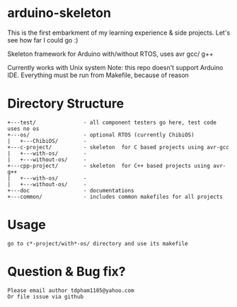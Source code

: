 # arduino-skeleton
This is the first embarkment of my learning experience & side projects. Let's see how far I could go :)

Skeleton framework for Arduino with/without RTOS, uses avr gcc/ g++

Currently works with Unix system
Note: this repo doesn't support Arduino IDE. Everything must be run from Makefile, because of reason

# Directory Structure
	+---test/ 				- all component testers go here, test code uses no os
	+---os/					- optional RTOS (currently ChibiOS)
	|	+---ChibiOS/		- 
	+---c-project/			- skeleton  for C based projects using avr-gcc
	|	+---with-os/		-
	|	+---without-os/		-
	+---cpp-project/		- skeleton  for C++ based projects using avr-g++
	|	+---with-os/		-
	|	+---without-os/		-
	+---doc					- documentations
	+---common/				- includes common makefiles for all projects
	
# Usage
	go to c*-project/with*-os/ directory and use its makefile
	
# Question & Bug fix?
	Please email author tdpham1105@yahoo.com
	Or file issue via github

